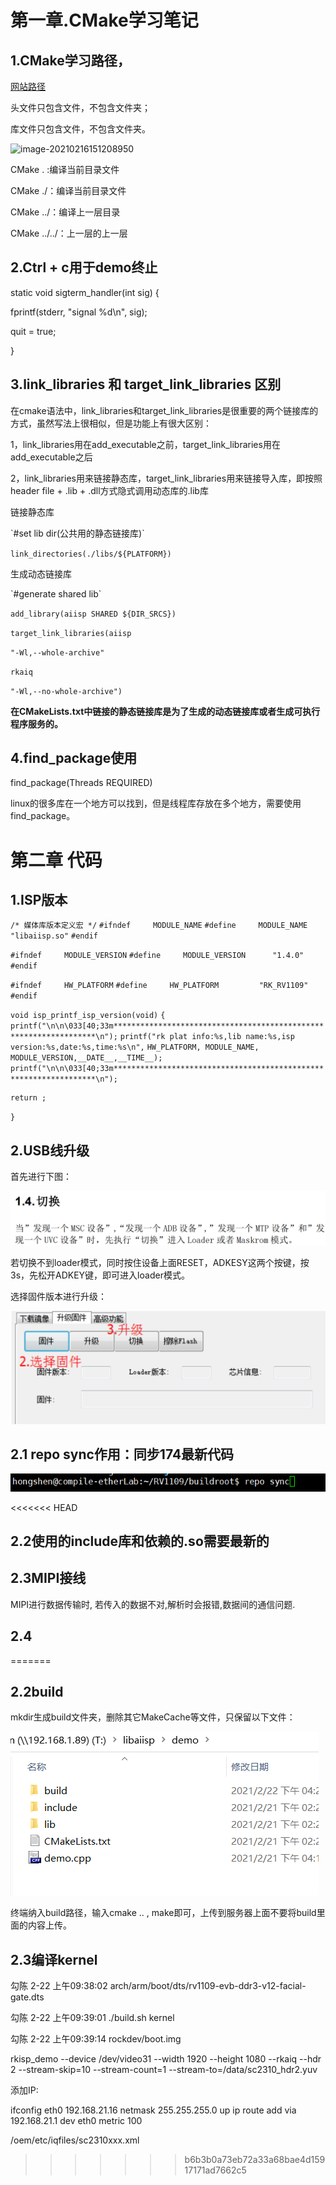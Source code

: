 # 第一章.CMake学习笔记

## 1.CMake学习路径，

[网站路径](https://www.jetbrains.com/help/clion/quick-cmake-tutorial.html#new-project)

头文件只包含文件，不包含文件夹；

库文件只包含文件，不包含文件夹。

![image-20210216151208950](D:\markdown\IMG\CMake_file)

CMake . :编译当前目录文件

CMake ./：编译当前目录文件

CMake ../：编译上一层目录

CMake ../../：上一层的上一层

## 2.Ctrl + c用于demo终止

static void sigterm_handler(int sig) {

 fprintf(stderr, "signal %d\n", sig);

 quit = true;

}

## 3.link_libraries 和 target_link_libraries 区别

在cmake语法中，link_libraries和target_link_libraries是很重要的两个链接库的方式，虽然写法上很相似，但是功能上有很大区别：

1，link_libraries用在add_executable之前，target_link_libraries用在add_executable之后

2，link_libraries用来链接静态库，target_link_libraries用来链接导入库，即按照header file + .lib + .dll方式隐式调用动态库的.lib库

链接静态库

\`#set lib dir(公共用的静态链接库)`

`link_directories(./libs/${PLATFORM})`

生成动态链接库

\`#generate shared lib`

`add_library(aiisp SHARED ${DIR_SRCS})`

`target_link_libraries(aiisp` 

 `"-Wl,--whole-archive"`

 `rkaiq`

 `"-Wl,--no-whole-archive")`

**在CMakeLists.txt中链接的静态链接库是为了生成的动态链接库或者生成可执行程序服务的。**

## 4.find_package使用

find_package(Threads REQUIRED)

linux的很多库在一个地方可以找到，但是线程库存放在多个地方，需要使用find_package。

# 第二章 代码

## 1.ISP版本

`/* 媒体库版本定义宏 */`
`#ifndef     MODULE_NAME`
`#define     MODULE_NAME         "libaiisp.so"`
`#endif`

`#ifndef     MODULE_VERSION`
`#define     MODULE_VERSION      "1.4.0"`
`#endif`

`#ifndef     HW_PLATFORM`
`#define     HW_PLATFORM         "RK_RV1109"`
`#endif`

`void isp_printf_isp_version(void)`
`{`
    `printf("\n\n\033[40;33m******************************************************************\n");`
    `printf("rk plat info:%s,lib name:%s,isp version:%s,date:%s,time:%s\n",`
        `HW_PLATFORM, MODULE_NAME, MODULE_VERSION,__DATE__,__TIME__);`
    `printf("\n\n\033[40;33m******************************************************************\n");`

    return ;

`}`

## 2.USB线升级

首先进行下图：

![image-20210218154007183](IMG/adb%E5%8D%87%E7%BA%A7.png)

若切换不到loader模式，同时按住设备上面RESET，ADKESY这两个按键，按3s，先松开ADKEY键，即可进入loader模式。

选择固件版本进行升级：

![image-20210218154125145](IMG/image-20210218154125145.png)

## 2.1 repo sync作用：同步174最新代码

![image-20210218172311639](IMG/image-20210218172311639.png)



<<<<<<< HEAD
## 2.2使用的include库和依赖的.so需要最新的

## 2.3MIPI接线

MIPI进行数据传输时, 若传入的数据不对,解析时会报错,数据间的通信问题.

## 2.4
=======
## 2.2build

mkdir生成build文件夹，删除其它MakeCache等文件，只保留以下文件：

![image-20210222170948998](IMG/image-20210222170948998.png)

终端纳入build路径，输入cmake .. , make即可，上传到服务器上面不要将build里面的内容上传。

## 2.3编译kernel

勾陈 2-22 上午09:38:02
arch/arm/boot/dts/rv1109-evb-ddr3-v12-facial-gate.dts

勾陈 2-22 上午09:39:01
 ./build.sh kernel

勾陈 2-22 上午09:39:14
rockdev/boot.img

rkisp_demo --device /dev/video31 --width 1920 --height 1080 --rkaiq --hdr 2 --stream-skip=10 --stream-count=1 --stream-to=/data/sc2310_hdr2.yuv







添加IP:

ifconfig eth0 192.168.21.16 netmask 255.255.255.0 up
ip route add via 192.168.21.1 dev eth0  metric 100 

/oem/etc/iqfiles/sc2310xxx.xml


>>>>>>> b6b3b0a73eb72a33a68bae4d15917171ad7662c5

